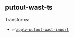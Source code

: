 ## putout-wast-ts

Transforms:

- ✅[`apply-putout-wast-import`](https://putout.cloudcmd.io/#/gist/17388f93e2ee59c99dc5dff60b799424/0e37752251b20d8aeabb6818196a623af8e153e3)
